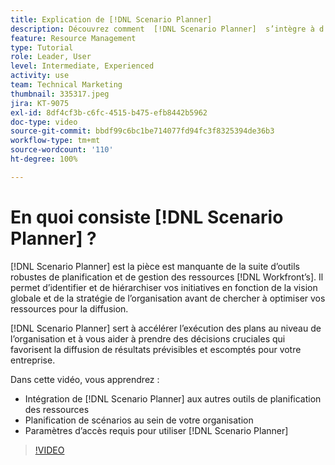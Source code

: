 ```yaml
---
title: Explication de [!DNL Scenario Planner]
description: Découvrez comment  [!DNL Scenario Planner]  s’intègre à d’autres outils de planification des ressources. Apprenez ensuite à configurer  [!DNL Scenario Planner].
feature: Resource Management
type: Tutorial
role: Leader, User
level: Intermediate, Experienced
activity: use
team: Technical Marketing
thumbnail: 335317.jpeg
jira: KT-9075
exl-id: 8df4cf3b-c6fc-4515-b475-efb8442b5962
doc-type: video
source-git-commit: bbdf99c6bc1be714077fd94fc3f8325394de36b3
workflow-type: tm+mt
source-wordcount: '110'
ht-degree: 100%

---
```


# En quoi consiste [!DNL Scenario Planner] ?

[!DNL Scenario Planner] est la pièce est manquante de la suite d’outils robustes de planification et de gestion des ressources [!DNL Workfront’s]. Il permet d’identifier et de hiérarchiser vos initiatives en fonction de la vision globale et de la stratégie de l’organisation avant de chercher à optimiser vos ressources pour la diffusion.

[!DNL Scenario Planner] sert à accélérer l’exécution des plans au niveau de l’organisation et à vous aider à prendre des décisions cruciales qui favorisent la diffusion de résultats prévisibles et escomptés pour votre entreprise.

Dans cette vidéo, vous apprendrez :

* Intégration de [!DNL Scenario Planner] aux autres outils de planification des ressources
* Planification de scénarios au sein de votre organisation
* Paramètres d’accès requis pour utiliser [!DNL Scenario Planner]

>[!VIDEO](https://video.tv.adobe.com/v/335317/?quality=12&learn=on&enablevpops=1)
